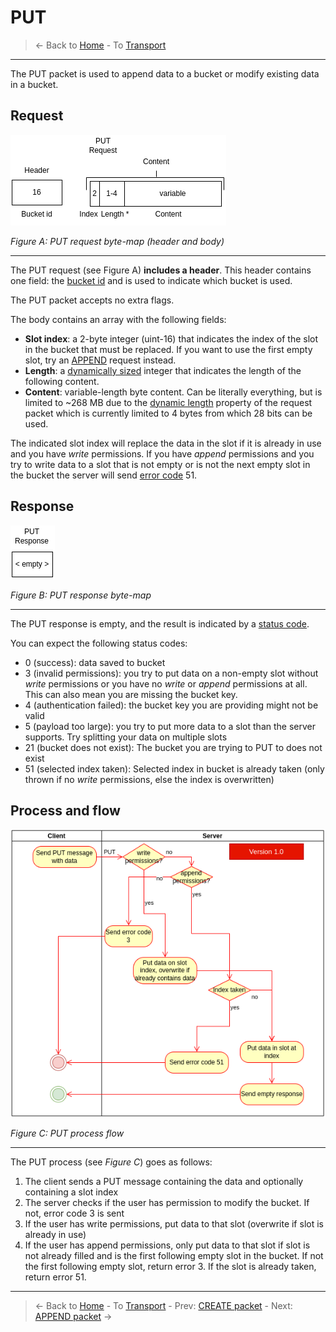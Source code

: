 # PUT
> &larr; Back to [Home](../index.md) - To [Transport](./index.md)

---
The PUT packet is used to append data to a bucket or modify existing data in a bucket.

## Request

![Put request bytemap](../img/transport-put-req.drawio.png)

_Figure A: PUT request byte-map (header and body)_

---
The PUT request (see Figure A) **includes a header**. This header contains one field: the [bucket id](./create.md#bucket-id) and is used to indicate which bucket is used.

The PUT packet accepts no extra flags.

The body contains an array with the following fields:
- **Slot index**: a 2-byte integer (uint-16) that indicates the index of the slot in the bucket that must be replaced. If you want to use the first empty slot, try an [APPEND](./append.md) request instead.
- **Length**: a [dynamically sized](./index.md#dynamically-sized-length) integer that indicates the length of the following content.
- **Content**: variable-length byte content. Can be literally everything, but is limited to ~268 MB due to the [dynamic length](./index.md#dynamically-sized-length) property of the request packet which is currently limited to 4 bytes from which 28 bits can be used.

The indicated slot index will replace the data in the slot if it is already in use and you have _write_ permissions. If you have _append_ permissions and you try to write data to a slot that is not empty or is not the next empty slot in the bucket the server will send [error code](./index.md#response-codes) 51.

## Response

![PUT response bytemap](../img/transport-put-res.drawio.png)

_Figure B: PUT response byte-map_

---
The PUT response is empty, and the result is indicated by a [status code](./index.md#response-codes).

You can expect the following status codes:
- 0 (success): data saved to bucket
- 3 (invalid permissions): you try to put data on a non-empty slot without _write_ permissions or you have no _write_ or _append_ permissions at all. This can also mean you are missing the bucket key.
- 4 (authentication failed): the bucket key you are providing might not be valid
- 5 (payload too large): you try to put more data to a slot than the server supports. Try splitting your data on multiple slots
- 21 (bucket does not exist): The bucket you are trying to PUT to does not exist
- 51 (selected index taken): Selected index in bucket is already taken (only thrown if no _write_ permissions, else the index is overwritten)

## Process and flow

![Put process](../img/transport-put.drawio.png)

_Figure C: PUT process flow_

---
The PUT process (see _Figure C_) goes as follows:

1. The client sends a PUT message containing the data and optionally containing a slot index
2. The server checks if the user has permission to modify the bucket. If not, error code 3 is sent
3. If the user has write permissions, put data to that slot (overwrite if slot is already in use)
4. If the user has append permissions, only put data to that slot if slot is not already filled and is the first following empty slot in the bucket. If not the first following empty slot, return error 3. If the slot is already taken, return error 51.


---
> &larr; Back to [Home](../index.md) - To [Transport](./index.md) - Prev: [CREATE packet](./create.md) - Next: [APPEND packet](./append.md) &rarr;